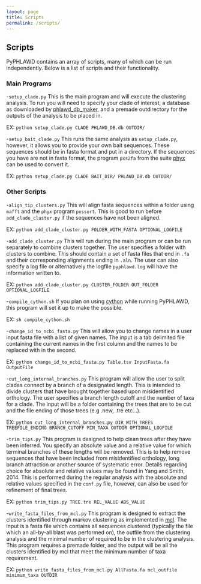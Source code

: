 ```yaml
---
layout: page
title: Scripts
permalink: /scripts/
---
```


## Scripts
PyPHLAWD contains an array of scripts, many of which can be run independently. Below is a list of scripts and their functionality.

### Main Programs

-`setup_clade.py` This is the main program and will execute the clustering analysis. To run you will need to specify your clade of
interest, a database as downloaded by [phlawd_db_maker](https://github.com/blackrim/phlawd_db_maker), and a premade outdirectory
for the outputs of the analysis to be placed in.

EX: `python setup_clade.py CLADE PHLAWD_DB.db OUTDIR/`

-`setup_bait_clade.py` This runs the same analysis as `setup_clade.py`, however, it allows you to provide your own bait sequences.
These sequences should be in fasta format and put in a directory. If the sequences you have are not in fasta format, the program
`pxs2fa` from the suite [phyx](https://github.com/FePhyFoFum/phyx) can be used to convert it.

EX: `python setup_clade.py CLADE BAIT_DIR/ PHLAWD_DB.db OUTDIR/`

### Other Scripts

-`align_tip_clusters.py` This will align fasta sequences within a folder using `mafft` and the `phyx` program `pxssort`. This is good to run before
`add_clade_cluster.py` if the sequences have not been aligned.

EX: `python add_clade_cluster.py FOLDER_WITH_FASTA OPTIONAL_LOGFILE`

-`add_clade_cluster.py` This will run during the main program or can be run separately to combine clusters together. The user specifies
a folder with clusters to combine. This should contain a set of fasta files that end in `.fa` and their corresponding alignments ending
in `.aln`. The user can also specify a log file or alternatively the logfile `pyphlawd.log` will have the information written to.

EX: `python add_clade_cluster.py CLUSTER_FOLDER OUT_FOLDER OPTIONAL_LOGFILE`

-`compile_cython.sh` If you plan on using [cython](https://pypi.python.org/pypi/Cython/) while running PyPHLAWD, this program will set it
up to make the possible.

EX: `sh compile_cython.sh`

-`change_id_to_ncbi_fasta.py` This will allow you to change names in a user input fasta file with a list of given names. The input is
a tab delimited file containing the current names in the first column and the names to be replaced with in the second.

EX: `python change_id_to_ncbi_fasta.py Table.tsv InputFasta.fa OutputFile`

-`cut_long_internal_branches.py` This program will allow the user to split clades connect by a branch of a designated length. This is intended
to divide clusters that have brought together based upon misidentified orthology. The user specifies a branch length cutoff and the number
of taxa for a clade. The input will be a folder containing the trees that are to be cut and the file ending of those trees (e.g .new, .tre etc...).

EX: `python cut_long_internal_branches.py DIR_WITH_TREES TREEFILE_ENDING BRANCH_CUTOFF MIN_TAXA OUTDIR OPTIONAL_LOGFILE`

-`trim_tips.py` This program is designed to help clean trees after they have been inferred. You specify an absolute value and a relative
value for which terminal branches of these lengths will be removed. This is to help remove sequences that have been included from misidentified
orthology, long branch attraction or another source of systematic error. Details regarding choice for absolute and relative values may be
found in Yang and Smith, 2014. This is performed during the regular analysis with the absolute and relative values specified in the `conf.py`
file, however, can also be used for refinement of final trees.

EX: `python trim_tips.py TREE.tre REL_VALUE ABS_VALUE`

-`write_fasta_files_from_mcl.py` This program is designed to extract the clusters identified through markov clustering as implemented in 
[mcl](https://micans.org/mcl/). The input is a fasta file which contains all sequences clustered (typically the file which an all-by-all blast was performed
on), the outfile from the clustering analysis and the minimal number of required to be in the clustering analysis. This program requires a
premade folder, and the output will be all the clusters identified by mcl that meet the minimum number of taxa requirement.

EX: `python write_fasta_files_from_mcl.py AllFasta.fa mcl_outfile minimum_taxa OUTDIR`




